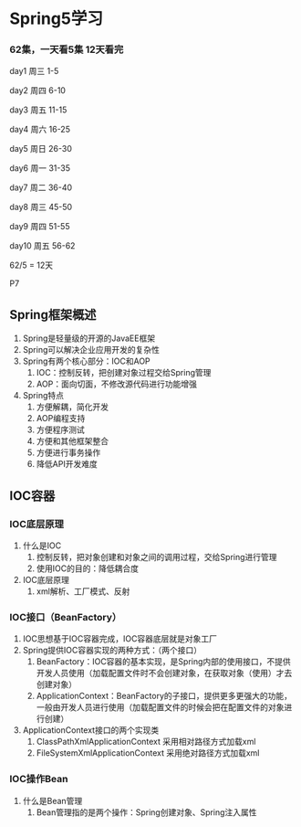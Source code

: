 # Spring5学习

### 62集，一天看5集    12天看完

day1	周三	1-5

day2	周四	6-10

day3	周五	11-15

day4	周六	16-25

day5	周日	26-30

day6	周一	31-35

day7	周二	36-40

day8	周三	45-50

day9	周四	51-55

day10	周五	56-62



62/5 = 12天

P7<br/>

## Spring框架概述

1. Spring是轻量级的开源的JavaEE框架
2. Spring可以解决企业应用开发的复杂性
3. Spring有两个核心部分：IOC和AOP
   1. IOC：控制反转，把创建对象过程交给Spring管理
   2. AOP：面向切面，不修改源代码进行功能增强
4. Spring特点
   1. 方便解耦，简化开发
   2. AOP编程支持
   3. 方便程序测试
   4. 方便和其他框架整合
   5. 方便进行事务操作
   6. 降低API开发难度

## IOC容器

### IOC底层原理

1. 什么是IOC
   1. 控制反转，把对象创建和对象之间的调用过程，交给Spring进行管理
   2. 使用IOC的目的：降低耦合度
2. IOC底层原理
   1. xml解析、工厂模式、反射

### IOC接口（BeanFactory）

1. IOC思想基于IOC容器完成，IOC容器底层就是对象工厂
2. Spring提供IOC容器实现的两种方式：（两个接口）
   1. BeanFactory：IOC容器的基本实现，是Spring内部的使用接口，不提供开发人员使用（加载配置文件时不会创建对象，在获取对象（使用）才去创建对象）
   2. ApplicationContext：BeanFactory的子接口，提供更多更强大的功能，一般由开发人员进行使用（加载配置文件的时候会把在配置文件的对象进行创建）
3. ApplicationContext接口的两个实现类
   1. ClassPathXmlApplicationContext 采用相对路径方式加载xml
   2. FileSystemXmlApplicationContext 采用绝对路径方式加载xml

### IOC操作Bean

1. 什么是Bean管理
   1. Bean管理指的是两个操作：Spring创建对象、Spring注入属性

